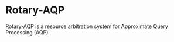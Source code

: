 # Rotary-AQP # 

Rotary-AQP is a resource arbitration system for Approximate Query Processing (AQP).

